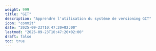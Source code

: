 ```yaml
---
weight: 999
title: "GIT"
description: "Apprendre l'utilisation du système de versioning GIT"
icon: "commit"
date: "2025-09-23T10:47:20+02:00"
lastmod: "2025-09-23T10:47:20+02:00"
draft: false
toc: true
---
```


